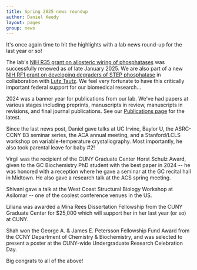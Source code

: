 ```yaml
---
title: Spring 2025 news roundup
author: Daniel Keedy
layout: pages
group: news
---
```


It's once again time to hit the highlights with a lab news round-up for the last year or so!

The lab's [NIH R35 grant on allosteric wiring of phosphatases](https://reporter.nih.gov/search/GTUZVXRzoUG574X8lGJJdA/project-details/11011728) was successfully renewed as of late January 2025. 
We are also part of a new [NIH RF1 grant on developing degraders of STEP phosphatase](https://reporter.nih.gov/search/QnQwj85L2kCqxPI7GY3gQQ/project-details/10871662) in collaboration with [Lutz Tautz](https://sbpdiscovery.org/scientists/lutz-tautz-phd/).
We feel very fortunate to have this critically important federal support for our biomedical research...

2024 was a banner year for publications from our lab. 
We've had papers at various stages including preprints, manuscripts in review, manuscripts in revisions, and final journal publications. 
See our [Publications page](https://keedylab.org/publications/) for the latest.

Since the last news post, Daniel gave talks at UC Irvine, Baylor U, the ASRC-CCNY B3 seminar series, the ACA annual meeting, and a Stanford/LCLS workshop on variable-temperature crystallography.
Most importantly, he also took parental leave for baby #2!

Virgil was the recipient of the CUNY Graduate Center Horst Schulz Award, given to the GC Biochemistry PhD student with the best paper in 2024 -- he was honored with a reception where he gave a seminar at the GC recital hall in Midtown.
He also gave a research talk at the ACS spring meeting. 

Shivani gave a talk at the West Coast Structural Biology Workshop at Asilomar -- one of the coolest conference venues in the US.

Liliana was awarded a Mina Rees Dissertation Fellowship from the CUNY Graduate Center for $25,000 which will support her in her last year (or so) at CUNY.

Shah won the George A. & James E. Petersson Fellowship Fund Award from the CCNY Department of Chemistry & Biochemistry, and was selected to present a poster at the CUNY-wide Undergraduate Research Celebration Day. 

Big congrats to all of the above!
